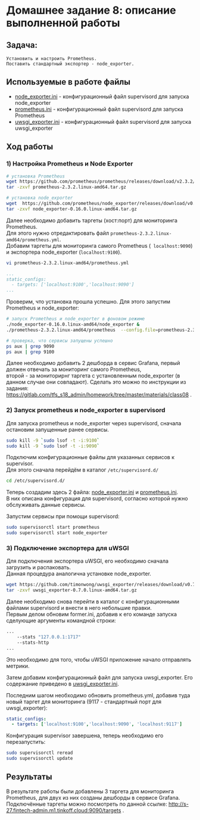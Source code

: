 # Домашнее задание 8: описание выполненной работы

## Задача:
```text
Установить и настроить Prometheus.  
Поставить стандартный экспортер - node_exporter.
```

## Используемые в работе файлы
* [node_exporter.ini](https://github.com/SK1995/tfs-admin/blob/hw8_prometheus/hw8_prometheus/node_exporter.ini) - конфигурационный файл supervisord для запуска node_exporter
* [prometheus.ini](https://github.com/SK1995/tfs-admin/blob/hw8_prometheus/hw8_prometheus/prometheus.ini) - конфигурационный файл supervisord для запуска Prometheus
* [uwsgi_exporter.ini](https://github.com/SK1995/tfs-admin/blob/hw8_prometheus/hw8_prometheus/uwsgi_exporter.ini) - конфигурационный файл supervisord для запуска uwsgi_exporter

## Ход работы
### 1) Настройка Prometheus и Node Exporter
```bash
# установка Prometheus
wget https://github.com/prometheus/prometheus/releases/download/v2.3.2/prometheus-2.3.2.linux-amd64.tar.gz
tar -zxvf prometheus-2.3.2.linux-amd64.tar.gz

# установка node_exporter
wget  https://github.com/prometheus/node_exporter/releases/download/v0.16.0/node_exporter-0.16.0.linux-amd64.tar.gz
tar -zxvf node_exporter-0.16.0.linux-amd64.tar.gz
```

Далее необходимо добавить таргеты (хост:порт) для мониторинга Prometheus.  
Для этого нужно отредактировать файл ```prometheus-2.3.2.linux-amd64/prometheus.yml```.  
Добавим таргеты для мониторинга самого Prometheus (``` localhost:9090```) и экспортера node_exporter (```localhost:9100```).
```bash
vi prometheus-2.3.2.linux-amd64/prometheus.yml
```
```yaml
...
static_configs:
  - targets: ['localhost:9100','localhost:9090']
...
```

Проверим, что установка прошла успешно. Для этого запустим Prometheus и node_exporter:
```bash
# запуск Prometheus и node_exporter в фоновом режиме
./node_exporter-0.16.0.linux-amd64/node_exporter &
./prometheus-2.3.2.linux-amd64/prometheus  --config.file=prometheus-2.3.2.linux-amd64/prometheus.yml &

# проверка, что сервисы запущены успешно
ps aux | grep 9090
ps aux | grep 9100
```

Далее необходимо добавить 2 дешборда в сервис Grafana, первый должен отвечать за мониторинг самого Prometheus,  
второй - за мониторирнг таргета с установленным node_exporter (в данном случае они совпадают).
Сделать это можно по инструкции из задания: https://gitlab.com/tfs_s18_admin/homework/tree/master/materials/class08 .

### 2) Запуск prometheus и node_exporter в supervisord
Для запуска prometheus и node_exporter через supervisord, сначала остановим запущенные ранее сервисы.
```bash
sudo kill -9 `sudo lsof -t -i:9100`
sudo kill -9 `sudo lsof -t -i:9090`
```

Подключим конфигурационные файлы для указанных сервисов к supervisor.  
Для этого сначала перейдём в каталог ```/etc/supervisord.d/``` 
```bash
cd /etc/supervisord.d/
```

Теперь создадим здесь 2 файла: [node_exporter.ini](https://github.com/SK1995/tfs-admin/blob/hw8_prometheus/hw8_prometheus/node_exporter.ini) и [prometheus.ini](https://github.com/SK1995/tfs-admin/blob/hw8_prometheus/hw8_prometheus/prometheus.ini).  
В них описана конфигурация для supervisord, согласно которой нужно обслуживать данные сервисы.

Запустим сервисы при помощи supervisord:
```bash
sudo supervisorctl start prometheus
sudo supervisorctl start node_exporter
```

### 3) Подключение экспортера для uWSGI
Для подключения экспортера uWSGI, его необходимо сначала загрузить и распаковать.  
Данная процедура аналогична установке node_exporter.
```bash
wget https://github.com/timonwong/uwsgi_exporter/releases/download/v0.7.0/uwsgi_exporter-0.7.0.linux-amd64.tar.gz
tar -zxvf uwsgi_exporter-0.7.0.linux-amd64.tar.gz
```

Далее необходимо снова перейти в каталог с конфигурационными файлами supervisord и внести в него небольшие правки.  
Первым делом обновим former.ini, добавив к его команде запуска сделующие аргументы командной строки:
```bash
...
    --stats "127.0.0.1:1717"
    --stats-http
...
```
Это необходимо для того, чтобы uWSGI приложение начало отправлять метрики.

Затем добавим конфигурационный файл для запуска uwsgi_exporter. Его содержание приведено в   [uwsgi_exporter.ini](https://github.com/SK1995/tfs-admin/blob/hw8_prometheus/hw8_prometheus/uwsgi_exporter.ini).

Последним шагом необходимо обновить prometheus.yml, добавив туда новый таргет для мониторинга (9117 - стандартный порт для uwsgi_exporter):
```yaml
static_configs:
  - targets: ['localhost:9100','localhost:9090', 'localhost:9117']
```

Конфигурация supervisor завершена, теперь необходимо его перезапустить:
```bash
sudo supervisorctl reread
sudo supervisorctl update
```

## Результаты
В результате работы были добавлены 3 таргета для мониторинга Prometheus, для двух из них созданы дешборды в сервисе Grafana.  
Подключённые таргеты можно посмотреть по данной ссылке: http://s-27.fintech-admin.m1.tinkoff.cloud:9090/targets .
